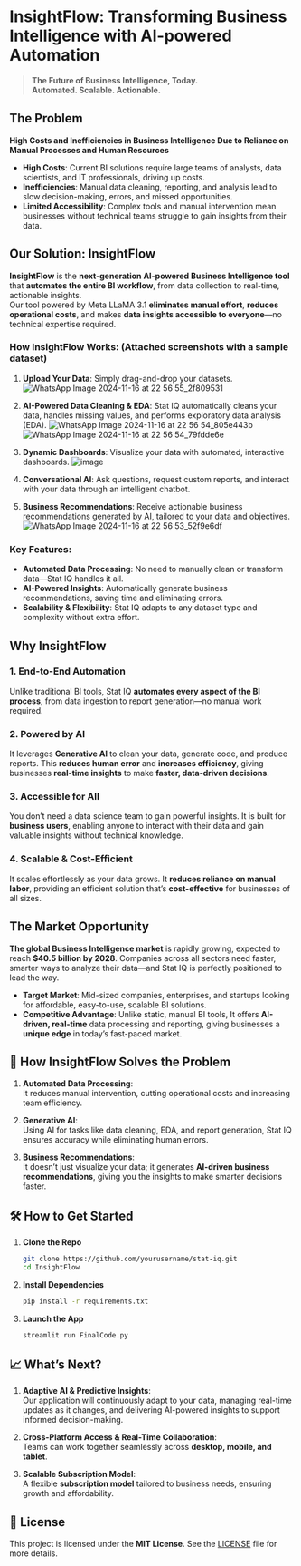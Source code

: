 # **InsightFlow: Transforming Business Intelligence with AI-powered Automation**

> **The Future of Business Intelligence, Today.**  
> **Automated. Scalable. Actionable.**

## **The Problem**

**High Costs and Inefficiencies in Business Intelligence Due to Reliance on Manual Processes and Human Resources**  

- **High Costs**: Current BI solutions require large teams of analysts, data scientists, and IT professionals, driving up costs.
- **Inefficiencies**: Manual data cleaning, reporting, and analysis lead to slow decision-making, errors, and missed opportunities.
- **Limited Accessibility**: Complex tools and manual intervention mean businesses without technical teams struggle to gain insights from their data.


## **Our Solution: InsightFlow**

**InsightFlow** is the **next-generation AI-powered Business Intelligence tool** that **automates the entire BI workflow**, from data collection to real-time, actionable insights.  
Our tool powered by Meta LLaMA 3.1 **eliminates manual effort**, **reduces operational costs**, and makes **data insights accessible to everyone**—no technical expertise required.

### **How InsightFlow Works:** (Attached screenshots with a sample dataset)
1. **Upload Your Data**: Simply drag-and-drop your datasets.
![WhatsApp Image 2024-11-16 at 22 56 55_2f809531](https://github.com/user-attachments/assets/1857d25c-d594-4a97-b7a7-e7e90c031357)


2. **AI-Powered Data Cleaning & EDA**: Stat IQ automatically cleans your data, handles missing values, and performs exploratory data analysis (EDA).
![WhatsApp Image 2024-11-16 at 22 56 54_805e443b](https://github.com/user-attachments/assets/49ca3a02-13e1-49e3-951a-0020df784205)
![WhatsApp Image 2024-11-16 at 22 56 54_79fdde6e](https://github.com/user-attachments/assets/2c7e9866-1b21-4efe-a986-ac2a8ae30f00)


4. **Dynamic Dashboards**: Visualize your data with automated, interactive dashboards.
![image](https://github.com/user-attachments/assets/144e77f8-fa3b-42b7-a272-bdf7adf95453)

5. **Conversational AI**: Ask questions, request custom reports, and interact with your data through an intelligent chatbot.

6. **Business Recommendations**: Receive actionable business recommendations generated by AI, tailored to your data and objectives.
![WhatsApp Image 2024-11-16 at 22 56 53_52f9e6df](https://github.com/user-attachments/assets/63b270c4-081a-41c4-bf56-8ab8e5004c45)

### **Key Features:**
- **Automated Data Processing**: No need to manually clean or transform data—Stat IQ handles it all.
- **AI-Powered Insights**: Automatically generate business recommendations, saving time and eliminating errors.
- **Scalability & Flexibility**: Stat IQ adapts to any dataset type and complexity without extra effort.

## **Why InsightFlow**

### **1. End-to-End Automation**
Unlike traditional BI tools, Stat IQ **automates every aspect of the BI process**, from data ingestion to report generation—no manual work required.

### **2. Powered by AI**
It leverages **Generative AI** to clean your data, generate code, and produce reports. This **reduces human error** and **increases efficiency**, giving businesses **real-time insights** to make **faster, data-driven decisions**.

### **3. Accessible for All**
You don’t need a data science team to gain powerful insights. It is built for **business users**, enabling anyone to interact with their data and gain valuable insights without technical knowledge.

### **4. Scalable & Cost-Efficient**
It scales effortlessly as your data grows. It **reduces reliance on manual labor**, providing an efficient solution that’s **cost-effective** for businesses of all sizes.

##  **The Market Opportunity**

**The global Business Intelligence market** is rapidly growing, expected to reach **$40.5 billion by 2028**. Companies across all sectors need faster, smarter ways to analyze their data—and Stat IQ is perfectly positioned to lead the way.  

- **Target Market**: Mid-sized companies, enterprises, and startups looking for affordable, easy-to-use, scalable BI solutions.
- **Competitive Advantage**: Unlike static, manual BI tools, It offers **AI-driven, real-time** data processing and reporting, giving businesses a **unique edge** in today’s fast-paced market.

## 🎯 **How InsightFlow Solves the Problem**

1. **Automated Data Processing**:  
   It reduces manual intervention, cutting operational costs and increasing team efficiency.

2. **Generative AI**:  
   Using AI for tasks like data cleaning, EDA, and report generation, Stat IQ ensures accuracy while eliminating human errors.

3. **Business Recommendations**:  
   It doesn’t just visualize your data; it generates **AI-driven business recommendations**, giving you the insights to make smarter decisions faster.


## 🛠️ **How to Get Started**

1. **Clone the Repo**  
    ```bash
    git clone https://github.com/yourusername/stat-iq.git
    cd InsightFlow
    ```

2. **Install Dependencies**  
    ```bash
    pip install -r requirements.txt
    ```

3. **Launch the App**  
    ```bash
    streamlit run FinalCode.py
    ```



## 📈 **What’s Next?**

1. **Adaptive AI & Predictive Insights**:  
   Our application will continuously adapt to your data, managing real-time updates as it changes, and delivering AI-powered insights to support informed decision-making.

2. **Cross-Platform Access & Real-Time Collaboration**:  
   Teams can work together seamlessly across **desktop, mobile, and tablet**.

3. **Scalable Subscription Model**:  
   A flexible **subscription model** tailored to business needs, ensuring growth and affordability.

## 📄 **License**

This project is licensed under the **MIT License**. See the [LICENSE](LICENSE) file for more details.

